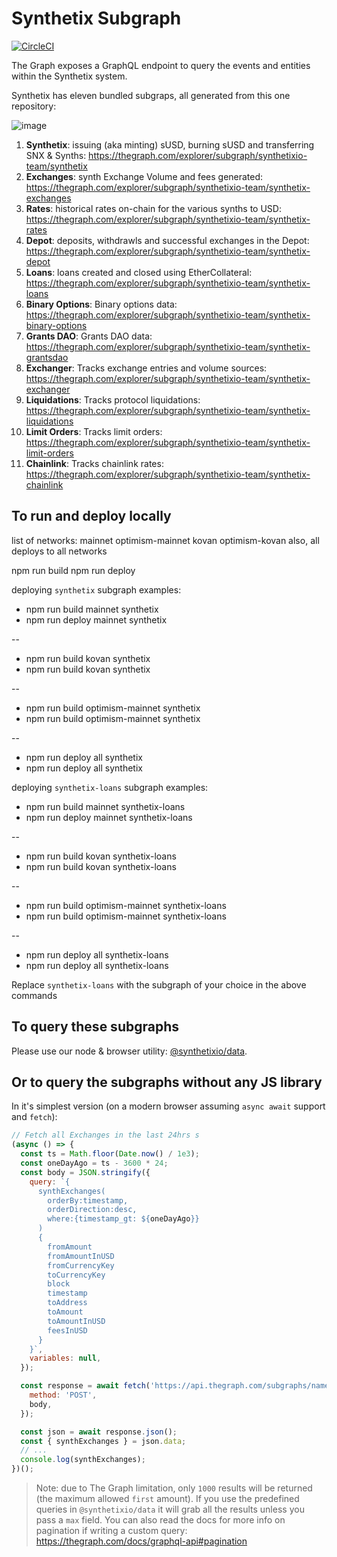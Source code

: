 # Synthetix Subgraph

[![CircleCI](https://circleci.com/gh/Synthetixio/synthetix-subgraph.svg?style=svg)](https://circleci.com/gh/Synthetixio/synthetix-subgraph)

The Graph exposes a GraphQL endpoint to query the events and entities within the Synthetix system.

Synthetix has eleven bundled subgraps, all generated from this one repository:

![image](https://user-images.githubusercontent.com/799038/79390156-32c93080-7f3d-11ea-812a-34ad3543fc28.png)

1. **Synthetix**: issuing (aka minting) sUSD, burning sUSD and transferring SNX & Synths: https://thegraph.com/explorer/subgraph/synthetixio-team/synthetix
2. **Exchanges**: synth Exchange Volume and fees generated: https://thegraph.com/explorer/subgraph/synthetixio-team/synthetix-exchanges
3. **Rates**: historical rates on-chain for the various synths to USD: https://thegraph.com/explorer/subgraph/synthetixio-team/synthetix-rates
4. **Depot**: deposits, withdrawls and successful exchanges in the Depot: https://thegraph.com/explorer/subgraph/synthetixio-team/synthetix-depot
5. **Loans**: loans created and closed using EtherCollateral: https://thegraph.com/explorer/subgraph/synthetixio-team/synthetix-loans
6. **Binary Options**: Binary options data: https://thegraph.com/explorer/subgraph/synthetixio-team/synthetix-binary-options
7. **Grants DAO**: Grants DAO data: https://thegraph.com/explorer/subgraph/synthetixio-team/synthetix-grantsdao
8. **Exchanger**: Tracks exchange entries and volume sources: https://thegraph.com/explorer/subgraph/synthetixio-team/synthetix-exchanger
9. **Liquidations**: Tracks protocol liquidations: https://thegraph.com/explorer/subgraph/synthetixio-team/synthetix-liquidations
10. **Limit Orders**: Tracks limit orders: https://thegraph.com/explorer/subgraph/synthetixio-team/synthetix-limit-orders
11. **Chainlink**: Tracks chainlink rates: https://thegraph.com/explorer/subgraph/synthetixio-team/synthetix-chainlink

## To run and deploy locally

list of networks: mainnet optimism-mainnet kovan optimism-kovan
also, all deploys to all networks

npm run build <network> <subgraph>
npm run deploy <network> <subgraph>

deploying `synthetix` subgraph examples:

- npm run build mainnet synthetix
- npm run deploy mainnet synthetix

--

- npm run build kovan synthetix
- npm run build kovan synthetix

--

- npm run build optimism-mainnet synthetix
- npm run build optimism-mainnet synthetix

--

- npm run deploy all synthetix
- npm run deploy all synthetix

deploying `synthetix-loans` subgraph examples:

- npm run build mainnet synthetix-loans
- npm run deploy mainnet synthetix-loans

--

- npm run build kovan synthetix-loans
- npm run build kovan synthetix-loans

--

- npm run build optimism-mainnet synthetix-loans
- npm run build optimism-mainnet synthetix-loans

--

- npm run deploy all synthetix-loans
- npm run deploy all synthetix-loans

Replace `synthetix-loans` with the subgraph of your choice in the above commands

## To query these subgraphs

Please use our node & browser utility: [@synthetixio/data](https://github.com/Synthetixio/js-monorepo/tree/master/packages/data).

## Or to query the subgraphs without any JS library

In it's simplest version (on a modern browser assuming `async await` support and `fetch`):

```javascript
// Fetch all Exchanges in the last 24hrs s
(async () => {
  const ts = Math.floor(Date.now() / 1e3);
  const oneDayAgo = ts - 3600 * 24;
  const body = JSON.stringify({
    query: `{
      synthExchanges(
        orderBy:timestamp,
        orderDirection:desc,
        where:{timestamp_gt: ${oneDayAgo}}
      )
      {
        fromAmount
        fromAmountInUSD
        fromCurrencyKey
        toCurrencyKey
        block
        timestamp
        toAddress
        toAmount
        toAmountInUSD
        feesInUSD
      }
    }`,
    variables: null,
  });

  const response = await fetch('https://api.thegraph.com/subgraphs/name/synthetixio-team/synthetix-exchanges', {
    method: 'POST',
    body,
  });

  const json = await response.json();
  const { synthExchanges } = json.data;
  // ...
  console.log(synthExchanges);
})();
```

> Note: due to The Graph limitation, only `1000` results will be returned (the maximum allowed `first` amount). If you use the predefined queries in `@synthetixio/data` it will grab all the results unless you pass a `max` field. You can also read the docs for more info on pagination if writing a custom query: https://thegraph.com/docs/graphql-api#pagination
